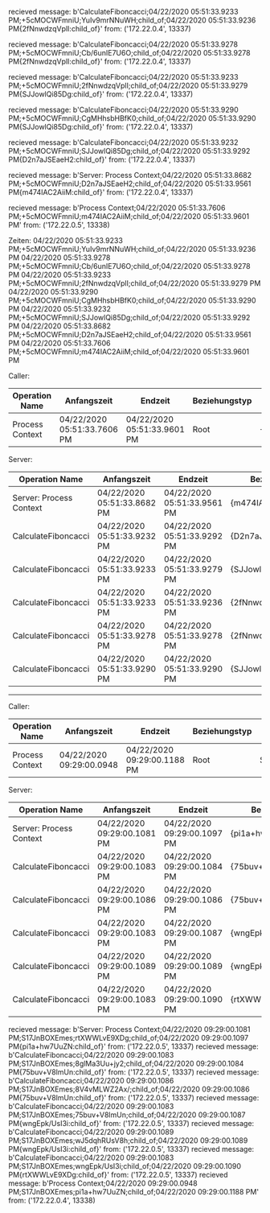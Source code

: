 recieved message:  b'CalculateFiboncacci;04/22/2020 05:51:33.9233 PM;+5cMOCWFmniU;YuIv9mrNNuWH;child_of;04/22/2020 05:51:33.9236 PM{2fNnwdzqVplI:child_of}'
from:  ('172.22.0.4', 13337)

recieved message:  b'CalculateFiboncacci;04/22/2020 05:51:33.9278 PM;+5cMOCWFmniU;Cb/6unIE7U6O;child_of;04/22/2020 05:51:33.9278 PM{2fNnwdzqVplI:child_of}'
from:  ('172.22.0.4', 13337)

recieved message:  b'CalculateFiboncacci;04/22/2020 05:51:33.9233 PM;+5cMOCWFmniU;2fNnwdzqVplI;child_of;04/22/2020 05:51:33.9279 PM{SJJowlQi85Dg:child_of}'
from:  ('172.22.0.4', 13337)

recieved message:  b'CalculateFiboncacci;04/22/2020 05:51:33.9290 PM;+5cMOCWFmniU;CgMHhsbHBfK0;child_of;04/22/2020 05:51:33.9290 PM{SJJowlQi85Dg:child_of}'
from:  ('172.22.0.4', 13337)

recieved message:  b'CalculateFiboncacci;04/22/2020 05:51:33.9232 PM;+5cMOCWFmniU;SJJowlQi85Dg;child_of;04/22/2020 05:51:33.9292 PM{D2n7aJSEaeH2:child_of}'
from:  ('172.22.0.4', 13337)

recieved message:  b'Server: Process Context;04/22/2020 05:51:33.8682 PM;+5cMOCWFmniU;D2n7aJSEaeH2;child_of;04/22/2020 05:51:33.9561 PM{m474IAC2AiiM:child_of}'
from:  ('172.22.0.4', 13337)

recieved message:  b'Process Context;04/22/2020 05:51:33.7606 PM;+5cMOCWFmniU;m474IAC2AiiM;child_of;04/22/2020 05:51:33.9601 PM'
from:  ('172.22.0.5', 13338)

Zeiten:
04/22/2020 05:51:33.9233 PM;+5cMOCWFmniU;YuIv9mrNNuWH;child_of;04/22/2020 05:51:33.9236 PM
04/22/2020 05:51:33.9278 PM;+5cMOCWFmniU;Cb/6unIE7U6O;child_of;04/22/2020 05:51:33.9278 PM
04/22/2020 05:51:33.9233 PM;+5cMOCWFmniU;2fNnwdzqVplI;child_of;04/22/2020 05:51:33.9279 PM
04/22/2020 05:51:33.9290 PM;+5cMOCWFmniU;CgMHhsbHBfK0;child_of;04/22/2020 05:51:33.9290 PM
04/22/2020 05:51:33.9232 PM;+5cMOCWFmniU;SJJowlQi85Dg;child_of;04/22/2020 05:51:33.9292 PM
04/22/2020 05:51:33.8682 PM;+5cMOCWFmniU;D2n7aJSEaeH2;child_of;04/22/2020 05:51:33.9561 PM
04/22/2020 05:51:33.7606 PM;+5cMOCWFmniU;m474IAC2AiiM;child_of;04/22/2020 05:51:33.9601 PM

Caller:

| Operation Name | Anfangszeit | Endzeit | Beziehungstyp | TraceID | SpanID |
|---|---|---|---|---|---|
| Process Context | 04/22/2020 05:51:33.7606 PM | 04/22/2020 05:51:33.9601 PM | Root | +5cMOCWFmniU | m474IAC2AiiM |

Server:

| Operation Name | Anfangszeit | Endzeit | Beziehungstyp | TraceID | SpanID |
|---|---|---|---|---|---|
| Server: Process Context | 04/22/2020 05:51:33.8682 PM | 04/22/2020 05:51:33.9561 PM | {m474IAC2AiiM:child_of} | +5cMOCWFmniU | D2n7aJSEaeH2 |
| CalculateFiboncacci | 04/22/2020 05:51:33.9232 PM | 04/22/2020 05:51:33.9292 PM | {D2n7aJSEaeH2:child_of} | +5cMOCWFmniU | SJJowlQi85Dg |
| CalculateFiboncacci | 04/22/2020 05:51:33.9233 PM | 04/22/2020 05:51:33.9279 PM | {SJJowlQi85Dg:child_of} | +5cMOCWFmniU | 2fNnwdzqVplI |
| CalculateFiboncacci | 04/22/2020 05:51:33.9233 PM | 04/22/2020 05:51:33.9236 PM | {2fNnwdzqVplI:child_of} | +5cMOCWFmniU | YuIv9mrNNuWH |
| CalculateFiboncacci | 04/22/2020 05:51:33.9278 PM | 04/22/2020 05:51:33.9278 PM | {2fNnwdzqVplI:child_of} | +5cMOCWFmniU | Cb/6unIE7U6O |
| CalculateFiboncacci | 04/22/2020 05:51:33.9290 PM | 04/22/2020 05:51:33.9290 PM | {SJJowlQi85Dg:child_of} | +5cMOCWFmniU | CgMHhsbHBfK0 |

---------------------------------


Caller:

| Operation Name | Anfangszeit | Endzeit | Beziehungstyp | TraceID | SpanID |
|---|---|---|---|---|---|
| Process Context | 04/22/2020 09:29:00.0948 | 04/22/2020 09:29:00.1188 PM | Root | S17JnBOXEmes | o86QWz3AWK0W |


Server:

| Operation Name | Anfangszeit | Endzeit | Beziehungstyp | TraceID | SpanID |
|---|---|---|---|---|---|
| Server: Process Context | 04/22/2020 09:29:00.1081 PM | 04/22/2020 09:29:00.1097 PM | {pi1a+hw7UuZN:child_of} | S17JnBOXEmes | rtXWWLvE9XDg+jy2 |
| CalculateFiboncacci | 04/22/2020 09:29:00.1083 PM | 04/22/2020 09:29:00.1084 PM | {75buv+V8lmUn:child_of} | S17JnBOXEmes | 8glMa3Uu+jy2 |
| CalculateFiboncacci | 04/22/2020 09:29:00.1086 PM | 04/22/2020 09:29:00.1086 PM | {75buv+V8lmUn:child_of} | S17JnBOXEmes | 8V4vMLWZ2Ax/ |
| CalculateFiboncacci | 04/22/2020 09:29:00.1083 PM | 04/22/2020 09:29:00.1087 PM | {wngEpk/UsI3i:child_of} | S17JnBOXEmes| 75buv+V8lmUn |
| CalculateFiboncacci | 04/22/2020 09:29:00.1089 PM | 04/22/2020 09:29:00.1089 PM | {wngEpk/UsI3i:child_of} | S17JnBOXEmes | wJ5dqhRUsV8h |
| CalculateFiboncacci | 04/22/2020 09:29:00.1083 PM | 04/22/2020 09:29:00.1090 PM | {rtXWWLvE9XDg:child_of} | S17JnBOXEmes | wngEpk/UsI3i |




 recieved message:  b'Server: Process Context;04/22/2020 09:29:00.1081 PM;S17JnBOXEmes;rtXWWLvE9XDg;child_of;04/22/2020 09:29:00.1097 PM{pi1a+hw7UuZN:child_of}'
 from:  ('172.22.0.5', 13337)
 recieved message:  b'CalculateFiboncacci;04/22/2020 09:29:00.1083 PM;S17JnBOXEmes;8glMa3Uu+jy2;child_of;04/22/2020 09:29:00.1084 PM{75buv+V8lmUn:child_of}'
 from:  ('172.22.0.5', 13337)
 recieved message:  b'CalculateFiboncacci;04/22/2020 09:29:00.1086 PM;S17JnBOXEmes;8V4vMLWZ2Ax/;child_of;04/22/2020 09:29:00.1086 PM{75buv+V8lmUn:child_of}'
 from:  ('172.22.0.5', 13337)
 recieved message:  b'CalculateFiboncacci;04/22/2020 09:29:00.1083 PM;S17JnBOXEmes;75buv+V8lmUn;child_of;04/22/2020 09:29:00.1087 PM{wngEpk/UsI3i:child_of}'
 from:  ('172.22.0.5', 13337)
 recieved message:  b'CalculateFiboncacci;04/22/2020 09:29:00.1089 PM;S17JnBOXEmes;wJ5dqhRUsV8h;child_of;04/22/2020 09:29:00.1089 PM{wngEpk/UsI3i:child_of}'
 from:  ('172.22.0.5', 13337)
 recieved message:  b'CalculateFiboncacci;04/22/2020 09:29:00.1083 PM;S17JnBOXEmes;wngEpk/UsI3i;child_of;04/22/2020 09:29:00.1090 PM{rtXWWLvE9XDg:child_of}'
 from:  ('172.22.0.5', 13337)
 recieved message:  b'Process Context;04/22/2020 09:29:00.0948 PM;S17JnBOXEmes;pi1a+hw7UuZN;child_of;04/22/2020 09:29:00.1188 PM'
 from:  ('172.22.0.4', 13338)
